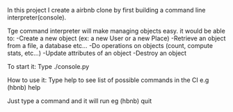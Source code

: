 In this project I create a airbnb clone by first building a command line interpreter(console).

Tge command interpreter will make managing objects easy. it would be able to:
-Create a new object (ex: a new User or a new Place)
-Retrieve an object from a file, a database etc…
-Do operations on objects (count, compute stats, etc…)
-Update attributes of an object
-Destroy an object

To start it:
Type ./console.py

How to use it:
Type help to see list of possible commands in the CI
e.g
(hbnb) help

Just type a command and it will run
eg
(hbnb) quit